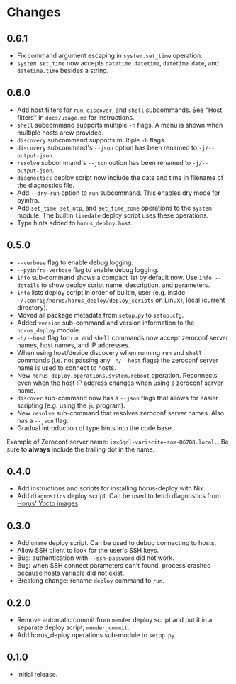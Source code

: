 # Changes

## 0.6.1

- Fix command argument escaping in `system.set_time` operation.
- `system.set_time` now accepts `datetime.datetime`, `datetime.date`, 
  and `datetime.time` besides a string.


## 0.6.0

- Add host filters for `run`, `discover`, and `shell` subcommands.
  See "Host filters" in `docs/usage.md` for instructions.
- `shell` subcommand supports multiple `-h` flags. A menu is shown when
  multiple hosts arew provided.
- `discovery` subcommand supports multiple `-h` flags.
- `discovery` subcommand's `--json` option has been renamed to
  `-j/--output-json`.
- `resolve` subcommand's `--json` option has been renamed to
  `-j/--output-json`.
- `diagnostics` deploy script now include the date and time in filename
  of the diagnostics file.
- Add `--dry-run` option to `run` subcommand. This enables dry mode for
  pyinfra.
- Add `set_time`, `set_ntp`, and `set_time_zone` operations to the
  `system` module. The builtin `timedate` deploy script uses these
  operations.
- Type hints added to `horus_deploy.host`.


## 0.5.0

- `--verbose` flag to enable debug logging.
- `--pyinfra-verbose` flag to enable debug logging.
- `info` sub-command shows a compact list by default now. Use
  `info --details` to show deploy script name, description, and
  parameters.
- `info` lists deploy script in order of builtin, user (e.g. inside
  `~/.config/horus/horus_deploy/deploy_scripts` on Linux),
  local (current directory).
- Moved all package metadata from `setup.py` to `setup.cfg`.
- Added `version` sub-command and version information to the `horus_deploy`
  module.
- `-h/--host` flag for `run` and `shell` commands now accept
  zeroconf server names, host names, and IP addresses.
- When using host/device discovery when running `run` and `shell`
  commands (i.e. not passing any `-h/--host` flags) the zeroconf server
  name is used to connect to hosts.
- New `horus_deploy.operations.system.reboot` operation. Reconnects even
  when the host IP address changes when using a zeroconf server name.
- `discover` sub-command now has a `--json` flags that allows for easier
  scripting (e.g. using the `jq` program).
- New `resolve` sub-command that resolves zeroconf server names. Also has
  a `--json` flag.
- Gradual introduction of type hints into the code base.

Example of Zeroconf server name: `imx6qdl-variscite-som-D67B8.local.`.
Be sure to **always** include the trailing dot in the name.


## 0.4.0

- Add instructions and scripts for installing horus-deploy with Nix.
- Add `diagnostics` deploy script. Can be used to fetch diagnostics
  from [Horus' Yocto images][horus-yocto-images].

[horus-yocto-images]: https://embed.horus.nu/


## 0.3.0

- Add `uname` deploy script. Can be used to debug connecting to hosts.
- Allow SSH client to look for the user's SSH keys.
- Bug: authentication with `--ssh-password` did not work.
- Bug: when SSH connect parameters can't found, process crashed because
  hosts variable did not exist.
- Breaking change: rename `deploy` command to `run`.


## 0.2.0

- Remove automatic commit from `mender` deploy script and put it in a
  separate deploy script, `mender_commit`.
- Add horus_deploy.operations sub-module to `setup.py`.


## 0.1.0

- Initial release.
